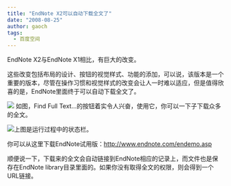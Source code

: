 ```yaml
---
title: "EndNote X2可以自动下载全文了"
date: "2008-08-25"
author: gaoch
tags:
  - 百度空间
---
```


EndNote X2与EndNote X1相比，有巨大的改变。  
  
这些改变包括布局的设计、按钮的视觉样式、功能的添加，可以说，该版本是一个重要的版本，尽管在操作习惯和视觉样式的改变会让人一时难以适应，但是值得欣喜的是，EndNote里面终于可以自动下载全文了。  
  
<img src="http://hiphotos.baidu.com/spring%5Fgao/pic/item/e29cf03634d5bf290a55a9f8.jpg" class="blogimg" />  
如图，Find Full
Text...的按钮着实令人兴奋，使用它，你可以一下子下载众多的全文。  
  
<img src="http://hiphotos.baidu.com/spring%5Fgao/pic/item/969fd0ca9ed4cc5ef21fe7c1.jpg" class="blogimg" />上图是运行过程中的状态栏。  
  
你可以从这里下载EndNote试用版：http://www.endnote.com/endemo.asp  
  
顺便说一下，下载来的全文会自动链接到EndNote相应的记录上，而文件也是保存在EndNote
library目录里面的。如果你没有取得全文的权限，则会得到一个URL链接。
